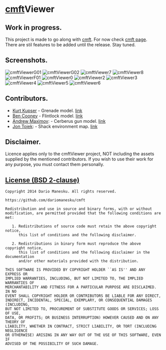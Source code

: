 [cmft](https://github.com/dariomanesku/cmft)Viewer
========================================================================================

Work in progress.
-----------------
This project is made to go along with [cmft](https://github.com/dariomanesku/cmft). For now check [cmft page](https://github.com/dariomanesku/cmft).<br />
There are stil features to be added until the release. Stay tuned.

Screenshots.
------------

![cmftViewerG01](https://github.com/dariomanesku/cmftViewer/raw/master/screenshots/cmftViewer_g01.jpg)
![cmftViewerG02](https://github.com/dariomanesku/cmftViewer/raw/master/screenshots/cmftViewer_g02.jpg)
![cmftViewer7](https://github.com/dariomanesku/cmftViewer/raw/master/screenshots/cmftViewer7.jpg)
![cmftViewer8](https://github.com/dariomanesku/cmftViewer/raw/master/screenshots/cmftViewer8.jpg)
![cmftViewerF01](https://github.com/dariomanesku/cmftViewer/raw/master/screenshots/cmftViewer_f01.jpg)
![cmftViewer0](https://github.com/dariomanesku/cmftViewer/raw/master/screenshots/cmftViewer0.jpg)
![cmftViewer2](https://github.com/dariomanesku/cmftViewer/raw/master/screenshots/cmftViewer2.jpg)
![cmftViewer3](https://github.com/dariomanesku/cmftViewer/raw/master/screenshots/cmftViewer3.jpg)
![cmftViewer4](https://github.com/dariomanesku/cmftViewer/raw/master/screenshots/cmftViewer4.jpg)
![cmftViewer5](https://github.com/dariomanesku/cmftViewer/raw/master/screenshots/cmftViewer5.jpg)
![cmftViewer6](https://github.com/dariomanesku/cmftViewer/raw/master/screenshots/cmftViewer6.jpg)

Contributors.
------------
 - [Kurt Kupser](http://kurtkupser.squarespace.com/) - Grenade model. [link](http://ben3d.co.uk/flintlock)
 - [Ben Cooney](http://ben3d.co.uk/) - Flintlock model. [link](http://ben3d.co.uk/flintlock)
 - [Andrew Maximov](https://twitter.com/divers1ty): - Cerberus gun model. [link](http://artisaverb.info/Cerberus.html)
 - [Jon Tojek](https://twitter.com/Tojek_VFX): - Shack environment map. [link](http://tojek.com/vfx/?attachment_id=139)

Disclaimer.
---------
Licence applies only to the cmftViewer project, NOT including the assets supplied by the mentioned contributors. If you wish to use their work for any purpose, you must contact them personally.

[License (BSD 2-clause)](https://github.com/dariomanesku/cmft/blob/master/LICENSE)
-------------------------------------------------------------------------------

    Copyright 2014 Dario Manesku. All rights reserved.

    https://github.com/dariomanesku/cmft

    Redistribution and use in source and binary forms, with or without
    modification, are permitted provided that the following conditions are met:

       1. Redistributions of source code must retain the above copyright notice,
          this list of conditions and the following disclaimer.

       2. Redistributions in binary form must reproduce the above copyright notice,
          this list of conditions and the following disclaimer in the documentation
          and/or other materials provided with the distribution.

    THIS SOFTWARE IS PROVIDED BY COPYRIGHT HOLDER ``AS IS'' AND ANY EXPRESS OR
    IMPLIED WARRANTIES, INCLUDING, BUT NOT LIMITED TO, THE IMPLIED WARRANTIES OF
    MERCHANTABILITY AND FITNESS FOR A PARTICULAR PURPOSE ARE DISCLAIMED. IN NO
    EVENT SHALL COPYRIGHT HOLDER OR CONTRIBUTORS BE LIABLE FOR ANY DIRECT,
    INDIRECT, INCIDENTAL, SPECIAL, EXEMPLARY, OR CONSEQUENTIAL DAMAGES (INCLUDING,
    BUT NOT LIMITED TO, PROCUREMENT OF SUBSTITUTE GOODS OR SERVICES; LOSS OF USE,
    DATA, OR PROFITS; OR BUSINESS INTERRUPTION) HOWEVER CAUSED AND ON ANY THEORY OF
    LIABILITY, WHETHER IN CONTRACT, STRICT LIABILITY, OR TORT (INCLUDING NEGLIGENCE
    OR OTHERWISE) ARISING IN ANY WAY OUT OF THE USE OF THIS SOFTWARE, EVEN IF
    ADVISED OF THE POSSIBILITY OF SUCH DAMAGE.
